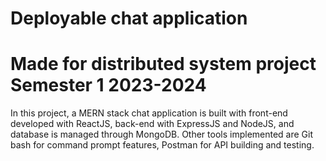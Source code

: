 # Deployable chat application
# Made for distributed system project Semester 1 2023-2024
In this project, a MERN stack chat application is built with front-end developed with ReactJS,  back-end with ExpressJS and NodeJS, and database is managed through MongoDB. Other tools implemented are Git bash for command prompt features, Postman for API building and testing. 
